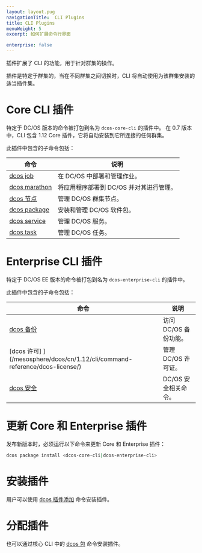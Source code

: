 ```yaml
---
layout: layout.pug
navigationTitle:  CLI Plugins
title: CLI Plugins
menuWeight: 5
excerpt: 如何扩展命令行界面

enterprise: false
---
```


<!-- This source repo for this topic is https://github.com/dcos/dcos-docs -->

插件扩展了 CLI 的功能，用于针对群集的操作。

插件是特定于群集的，当在不同群集之间切换时，CLI 将自动使用为该群集安装的适当插件集。

# Core CLI 插件

特定于 DC/OS 版本的命令被打包到名为 `dcos-core-cli` 的插件中。
在 0.7 版本中，CLI 包含 1.12 Core 插件，它将自动安装到它所连接的任何群集。

此插件中包含的子命令包括：

| 命令 | 说明 |
|---------|-------------|
|  [dcos job](/mesosphere/dcos/cn/1.12/cli/command-reference/dcos-job/)  | 在 DC/OS 中部署和管理作业。|
| [dcos marathon](/mesosphere/dcos/cn/1.12/cli/command-reference/dcos-marathon/) | 将应用程序部署到 DC/OS 并对其进行管理。|
| [dcos 节点](/mesosphere/dcos/cn/1.12/cli/command-reference/dcos-node/) | 管理 DC/OS 群集节点。 |
| [dcos package](/mesosphere/dcos/cn/1.12/cli/command-reference/dcos-package/) | 安装和管理 DC/OS 软件包。|
| [dcos service](/mesosphere/dcos/cn/1.12/cli/command-reference/dcos-service/) | 管理 DC/OS 服务。|
| [dcos task](/mesosphere/dcos/cn/1.12/cli/command-reference/dcos-task/) | 管理 DC/OS 任务。|

# Enterprise CLI 插件

特定于 DC/OS EE 版本的命令被打包到名为 `dcos-enterprise-cli` 的插件中。

此插件中包含的子命令包括：

| 命令 | 说明 |
|---------|-------------|
| [dcos 备份](/mesosphere/dcos/cn/1.12/cli/command-reference/dcos-backup/) | 访问 DC/OS 备份功能。 |
| [dcos 许可] ](/mesosphere/dcos/cn/1.12/cli/command-reference/dcos-license/) | 管理 DC/OS 许可证。 |
| [dcos 安全](/mesosphere/dcos/cn/1.12/cli/command-reference/dcos-security/) | DC/OS 安全相关命令。 |

# 更新 Core 和 Enterprise 插件

发布新版本时，必须运行以下命令来更新 Core 和 Enterprise 插件：

```bash
dcos package install <dcos-core-cli|dcos-enterprise-cli>
```


# 安装插件

用户可以使用 [dcos 插件添加](/mesosphere/dcos/cn/1.12/cli/command-reference/dcos-plugin/dcos-plugin-add/) 命令安装插件。

# 分配插件

也可以通过核心 CLI 中的 [dcos 包](/mesosphere/dcos/cn/1.12/cli/command-reference/dcos-package/) 命令安装插件。
